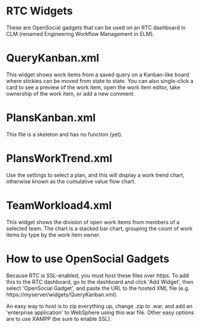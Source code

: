 # RTC Widgets
These are OpenSocial gadgets that can be used on an RTC dashboard in CLM (renamed Engineering Workflow Management in ELM).

# QueryKanban.xml
This widget shows work items from a saved query on a Kanban-like board where stickies can be moved from state to state. You can also single-click a card to see a preview of the work item, open the work item editor, take ownership of the work item, or add a new comment.

# PlansKanban.xml
This file is a skeleton and has no function (yet).

# PlansWorkTrend.xml
Use the settings to select a plan, and this will display a work trend chart, otherwise known as the cumulative value flow chart.

# TeamWorkload4.xml
This widget shows the division of open work items from members of a selected team. The chart is a stacked bar chart, grouping the count of work items by type by the work item owner.

# How to use OpenSocial Gadgets
Because RTC is SSL-enabled, you must host these files over https. To add this to the RTC dashboard, go to the dashboard and click 'Add Widget', then select 'OpenSocial Gadget', and paste the URL to the hosted XML file (e.g. https://myserver/widgets/QueryKanban.xml).

An easy way to host is to zip everything up, change .zip to .war, and add an 'enterprise application' to WebSphere using this war file. Other easy options are to use XAMPP (be sure to enable SSL).

